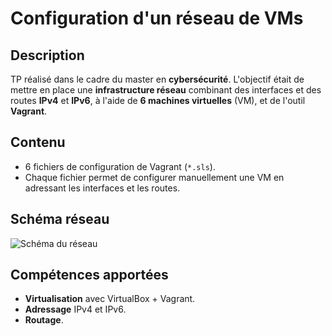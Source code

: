# Configuration d'un réseau de VMs

## Description
TP réalisé dans le cadre du master en **cybersécurité**.
L'objectif était de mettre en place une **infrastructure réseau** combinant des interfaces et des routes **IPv4** et **IPv6**, à l'aide de **6 machines virtuelles** (VM), et de l'outil **Vagrant**.

## Contenu
- 6 fichiers de configuration de Vagrant (`*.sls`).
- Chaque fichier permet de configurer manuellement une VM en adressant les interfaces et les routes.

## Schéma réseau
![Schéma du réseau](images/système_IPv4_IPv6.png)

## Compétences apportées
- **Virtualisation** avec VirtualBox + Vagrant.
- **Adressage** IPv4 et IPv6.
- **Routage**.
